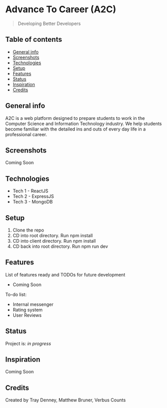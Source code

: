 # Advance To Career (A2C)
> Developing Better Developers

## Table of contents
* [General info](#general-info)
* [Screenshots](#screenshots)
* [Technologies](#technologies)
* [Setup](#setup)
* [Features](#features)
* [Status](#status)
* [Inspiration](#inspiration)
* [Credits](#credits)

## General info
A2C is a web platform designed to prepare students to work in the Computer Science and Information Technology industry. We help students become familiar with the detailed ins and outs of every day life in a professional career.

## Screenshots
Coming Soon

## Technologies
* Tech 1 - ReactJS
* Tech 2 - ExpressJS
* Tech 3 - MongoDB

## Setup
1. Clone the repo
2. CD into root directory. Run npm install
3. CD into client directory. Run npm install
4. CD back into root directory. Run npm run dev


## Features
List of features ready and TODOs for future development
* Coming Soon

To-do list:
* Internal messenger
* Rating system
* User Reviews

## Status
Project is: _in progress_

## Inspiration
Coming Soon

## Credits
Created by Tray Denney, Matthew Bruner, Verbus Counts

